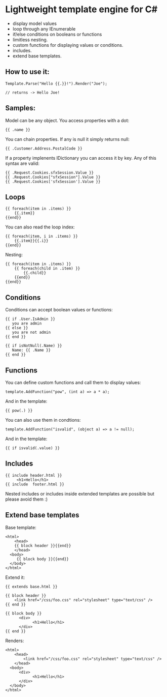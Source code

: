 Lightweight template engine for C#
=====================================

  * display model values
  * loop through any IEnumerable
  * if/else conditions on booleans or functions
  * limitless nesting.
  * custom functions for displaying values or conditions.
  * includes.
  * extend base templates.


How to use it:
-----------

	Template.Parse("Hello {{.}}!").Render("Joe"); 

	// returns -> Hello Joe!


Samples:
--------

Model can be any object. You access properties with a dot:

	{{ .name }}

You can chain properties. If any is null it simply returns null:

	{{ .Customer.Address.PostalCode }}

If a property implenents IDictionary you can access it by key. Any of this syntax are valid:

	{{ .Request.Cookies.sfxSession.Value }}
	{{ .Request.Cookies["sfxSession"].Value }}
	{{ .Request.Cookies['sfxSession'].Value }}

Loops
----------

	{{ foreach(item in .items) }} 
		{{.item}}
	{{end}}

You can also read the loop index:

	{{ foreach(item, i in .items) }} 
		{{.item}}{{.i}}
	{{end}}

Nesting:

	{{ foreach(item in .items) }} 
		{{ foreach(child in .item) }} 
			{{.child}}
		{{end}}
	{{end}}

Conditions
------------
Conditions can accept boolean values or functions:

	{{ if .User.IsAdmin }} 
	   you are admin
	{{ else }}
	   you are not admin
	{{ end }}

	{{ if isNotNull(.Name) }} 
	   Name: {{ .Name }}
	{{ end }}

Functions
---------
You can define custom functions and call them to display values:

	template.AddFunction("pow", (int a) => a * a);

And in the template:

	{{ pow(.) }} 

You can also use them in condtions:

	template.AddFunction("isvalid", (object a) => a != null);

And in the template:

	{{ if isvalid(.value) }} 

Includes
--------------------

	{{ include header.html }}
		 <h1>Hello</h1>
	{{ include  footer.html }}

Nested includes or includes inside extended templates are possible but please avoid them :)

Extend base templates
--------------------
Base template:

	<html>
	    <head>
	    {{ block header }}{{end}}
	    </head>
	  <body>   
	     {{ block body }}{{end}}
	  </body>
	</html>


Extend it:

	{{ extends base.html }}
	
	{{ block header }}
	    <link href="/css/foo.css" rel="stylesheet" type="text/css" />
	{{ end }}
	
	{{ block body }}
	      <div>
	            <h1>Hello</h1>
	      </div>
	{{ end }}

Renders:

	<html>
	    <head>
	    	<link href="/css/foo.css" rel="stylesheet" type="text/css" />
	    </head>
	  <body>   
	      <div>
	            <h1>Hello</h1>
	      </div>
	  </body>
	</html>




